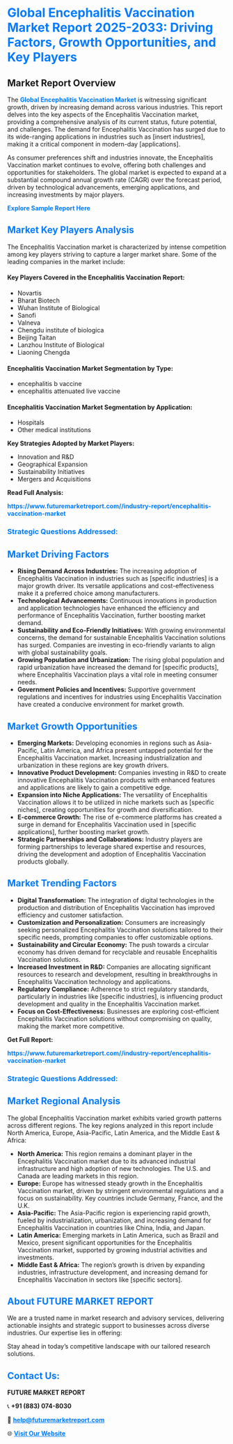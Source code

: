 <h1 style="color: #007BFF;">Global Encephalitis Vaccination Market Report 2025-2033: Driving Factors, Growth Opportunities, and Key Players</h1>

<section id="overview">
<h2>Market Report Overview</h2>
<p>The <a href="https://www.futuremarketreport.com//industry-report/encephalitis-vaccination-market" style="color: #007BFF; text-decoration: none;"><strong>Global Encephalitis Vaccination Market</strong></a> is witnessing significant growth, driven by increasing demand across various industries. This report delves into the key aspects of the Encephalitis Vaccination market, providing a comprehensive analysis of its current status, future potential, and challenges. The demand for Encephalitis Vaccination has surged due to its wide-ranging applications in industries such as [insert industries], making it a critical component in modern-day [applications].</p>
<p>As consumer preferences shift and industries innovate, the Encephalitis Vaccination market continues to evolve, offering both challenges and opportunities for stakeholders. The global market is expected to expand at a substantial compound annual growth rate (CAGR) over the forecast period, driven by technological advancements, emerging applications, and increasing investments by major players.</p>
</section>

<section id="overview">
<p><a href="https://www.futuremarketreport.com//request-sample/reportId=80363" style="color: #007BFF; text-decoration: none;"><strong>Explore Sample Report Here</strong></a></p>
</section>

<section id="key-players">
<h2 style="color: #007BFF;">Market Key Players Analysis</h2>
<p>The Encephalitis Vaccination market is characterized by intense competition among key players striving to capture a larger market share. Some of the leading companies in the market include:</p>
<h4>Key Players Covered in the Encephalitis Vaccination Report:</h4>
<ul><li>Novartis</li><li>Bharat Biotech</li><li>Wuhan Institute of Biological</li><li>Sanofi</li><li>Valneva</li><li>Chengdu institute of biologica</li><li>Beijing Taitan</li><li>Lanzhou Institute of Biological</li><li>Liaoning Chengda</li></ul>
<h4>Encephalitis Vaccination Market Segmentation by Type:</h4>
<ul><li>encephalitis b vaccine</li><li>encephalitis attenuated live vaccine</li></ul>

<h4>Encephalitis Vaccination Market Segmentation by Application:</h4>
<ul><li>Hospitals</li><li>Other medical institutions</li></ul>
<p><strong>Key Strategies Adopted by Market Players:</strong></p>
<ul>
<li>Innovation and R&D</li>
<li>Geographical Expansion</li>
<li>Sustainability Initiatives</li>
<li>Mergers and Acquisitions</li>
</ul>
</section>

<section>
<p><strong>Read Full Analysis: </strong></p><a href="https://www.futuremarketreport.com//industry-report/encephalitis-vaccination-market" style="color: #007BFF; text-decoration: none;"><strong>https://www.futuremarketreport.com//industry-report/encephalitis-vaccination-market</strong></a>
<h3 style="color: #007BFF;">Strategic Questions Addressed:</h3>
</section>

<section id="driving-factors">
<h2 style="color: #007BFF;">Market Driving Factors</h2>
<ul>
<li><strong>Rising Demand Across Industries:</strong> The increasing adoption of Encephalitis Vaccination in industries such as [specific industries] is a major growth driver. Its versatile applications and cost-effectiveness make it a preferred choice among manufacturers.</li>
<li><strong>Technological Advancements:</strong> Continuous innovations in production and application technologies have enhanced the efficiency and performance of Encephalitis Vaccination, further boosting market demand.</li>
<li><strong>Sustainability and Eco-Friendly Initiatives:</strong> With growing environmental concerns, the demand for sustainable Encephalitis Vaccination solutions has surged. Companies are investing in eco-friendly variants to align with global sustainability goals.</li>
<li><strong>Growing Population and Urbanization:</strong> The rising global population and rapid urbanization have increased the demand for [specific products], where Encephalitis Vaccination plays a vital role in meeting consumer needs.</li>
<li><strong>Government Policies and Incentives:</strong> Supportive government regulations and incentives for industries using Encephalitis Vaccination have created a conducive environment for market growth.</li>
</ul>
</section>

<section id="growth-opportunities">
<h2 style="color: #007BFF;">Market Growth Opportunities</h2>
<ul>
<li><strong>Emerging Markets:</strong> Developing economies in regions such as Asia-Pacific, Latin America, and Africa present untapped potential for the Encephalitis Vaccination market. Increasing industrialization and urbanization in these regions are key growth drivers.</li>
<li><strong>Innovative Product Development:</strong> Companies investing in R&D to create innovative Encephalitis Vaccination products with enhanced features and applications are likely to gain a competitive edge.</li>
<li><strong>Expansion into Niche Applications:</strong> The versatility of Encephalitis Vaccination allows it to be utilized in niche markets such as [specific niches], creating opportunities for growth and diversification.</li>
<li><strong>E-commerce Growth:</strong> The rise of e-commerce platforms has created a surge in demand for Encephalitis Vaccination used in [specific applications], further boosting market growth.</li>
<li><strong>Strategic Partnerships and Collaborations:</strong> Industry players are forming partnerships to leverage shared expertise and resources, driving the development and adoption of Encephalitis Vaccination products globally.</li>
</ul>
</section>

<section id="trending-factors">
<h2 style="color: #007BFF;">Market Trending Factors</h2>
<ul>
<li><strong>Digital Transformation:</strong> The integration of digital technologies in the production and distribution of Encephalitis Vaccination has improved efficiency and customer satisfaction.</li>
<li><strong>Customization and Personalization:</strong> Consumers are increasingly seeking personalized Encephalitis Vaccination solutions tailored to their specific needs, prompting companies to offer customizable options.</li>
<li><strong>Sustainability and Circular Economy:</strong> The push towards a circular economy has driven demand for recyclable and reusable Encephalitis Vaccination solutions.</li>
<li><strong>Increased Investment in R&D:</strong> Companies are allocating significant resources to research and development, resulting in breakthroughs in Encephalitis Vaccination technology and applications.</li>
<li><strong>Regulatory Compliance:</strong> Adherence to strict regulatory standards, particularly in industries like [specific industries], is influencing product development and quality in the Encephalitis Vaccination market.</li>
<li><strong>Focus on Cost-Effectiveness:</strong> Businesses are exploring cost-efficient Encephalitis Vaccination solutions without compromising on quality, making the market more competitive.</li>
</ul>
</section>

<section>
<p><strong>Get Full Report: </strong></p><a href="https://www.futuremarketreport.com//industry-report/encephalitis-vaccination-market" style="color: #007BFF; text-decoration: none;"><strong>https://www.futuremarketreport.com//industry-report/encephalitis-vaccination-market</strong></a>
<h3 style="color: #007BFF;">Strategic Questions Addressed:</h3>
</section>


<section id="regional-analysis">
<h2 style="color: #007BFF;">Market Regional Analysis</h2>
<p>The global Encephalitis Vaccination market exhibits varied growth patterns across different regions. The key regions analyzed in this report include North America, Europe, Asia-Pacific, Latin America, and the Middle East & Africa:</p>
<ul>
<li><strong>North America:</strong> This region remains a dominant player in the Encephalitis Vaccination market due to its advanced industrial infrastructure and high adoption of new technologies. The U.S. and Canada are leading markets in this region.</li>
<li><strong>Europe:</strong> Europe has witnessed steady growth in the Encephalitis Vaccination market, driven by stringent environmental regulations and a focus on sustainability. Key countries include Germany, France, and the U.K.</li>
<li><strong>Asia-Pacific:</strong> The Asia-Pacific region is experiencing rapid growth, fueled by industrialization, urbanization, and increasing demand for Encephalitis Vaccination in countries like China, India, and Japan.</li>
<li><strong>Latin America:</strong> Emerging markets in Latin America, such as Brazil and Mexico, present significant opportunities for the Encephalitis Vaccination market, supported by growing industrial activities and investments.</li>
<li><strong>Middle East & Africa:</strong> The region’s growth is driven by expanding industries, infrastructure development, and increasing demand for Encephalitis Vaccination in sectors like [specific sectors].</li>
</ul>
</section>

<footer>
<h2 style="color: #007BFF;">About FUTURE MARKET REPORT</h2>
<p>We are a trusted name in market research and advisory services, delivering actionable insights and strategic support to businesses across diverse industries. Our expertise lies in offering:</p>

<p>Stay ahead in today’s competitive landscape with our tailored research solutions.</p>

<h2 style="color: #007BFF;">Contact Us:</h2>
<p><strong>FUTURE MARKET REPORT</strong></p>
<p>📞 <strong>+91 (883) 074-8030</strong></p>
<p>📧 <strong><a href="mailto:help@futuremarketreport.com" style="color: #007BFF;">help@futuremarketreport.com</a></strong></p>
<p>🌐 <strong><a href="https://www.futuremarketreport.com/" style="color: #007BFF;">Visit Our Website</a></strong></p>
</footer>